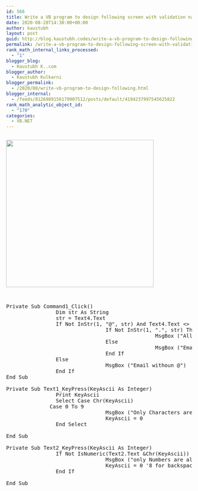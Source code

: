 ```yaml
---
id: 566
title: Write a VB program to design following screen with validation name should contain character only, mobile number should contain only 10 digit, Pin code should contain only 6 digit, email id should contain @, . symbol
date: 2020-08-28T14:30:00+00:00
author: kaustubh
layout: post
guid: http://blog.kaustubh.codes/write-a-vb-program-to-design-following-screen-with-validation-name-should-contain-character-only-mobile-number-should-contain-only-10-digit-pin-code-should-contain-only-6-digit-email-id-should-cont/
permalink: /write-a-vb-program-to-design-following-screen-with-validation-name-should-contain-character-only-mobile-number-should-contain-only-10-digit-pin-code-should-contain-only-6-digit-email-id-should-cont/
rank_math_internal_links_processed:
  - "1"
blogger_blog:
  - Kaustubh K..com
blogger_author:
  - Kaustubh Kulkarni
blogger_permalink:
  - /2020/08/write-vb-program-to-design-following.html
blogger_internal:
  - /feeds/8126989156179907512/posts/default/4194237997545625822
rank_math_analytic_object_id:
  - "170"
categories:
  - VB.NET
---
```

<div style="clear: both;">
  <a href="https://1.bp.blogspot.com/-nineOD0gr_A/X0kU3_8x8fI/AAAAAAAAfgY/DMPeqqbhjBo0uBGUMWCbFViT0SMa1BuWQCLcBGAsYHQ/s442/1.png" style="display: block; padding: 1em 0; text-align: none;"><img alt="" border="0" width="400" data-original-height="386" data-original-width="442" src="https://1.bp.blogspot.com/-nineOD0gr_A/X0kU3_8x8fI/AAAAAAAAfgY/DMPeqqbhjBo0uBGUMWCbFViT0SMa1BuWQCLcBGAsYHQ/s400/1.png" /></a>
</div>

<pre><br />Private Sub Command1_Click()<br />                Dim str As String<br />                str = Text4.Text<br />                If Not InStr(1, "@", str) And Text4.Text &lt;> "" Then<br />                                If Not InStr(1, ".", str) Then<br />                                                MsgBox ("All data validated")<br />                                Else<br />                                                MsgBox ("Email not contain .")<br />                                End If<br />                Else<br />                                MsgBox ("Email withoun @")<br />                End If<br />End Sub<br /><br />Private Sub Text1_KeyPress(KeyAscii As Integer)<br />                Print KeyAscii<br />                Select Case Chr(KeyAscii)<br />    	      Case 0 To 9<br />                                MsgBox ("Only Characters are allowed")<br />                                KeyAscii = 0<br />                End Select<br />               <br />End Sub<br /><br />Private Sub Text2_KeyPress(KeyAscii As Integer)<br />                If Not IsNumeric(Text2.Text &Chr(KeyAscii)) And Not KeyAscii = 8 Then<br />                                MsgBox ("only Numbers are allowed")<br />                                KeyAscii = 0 '8 for backspace<br />                End If<br />               <br />End Sub<br /><br /><br /><br /><br /></pre>